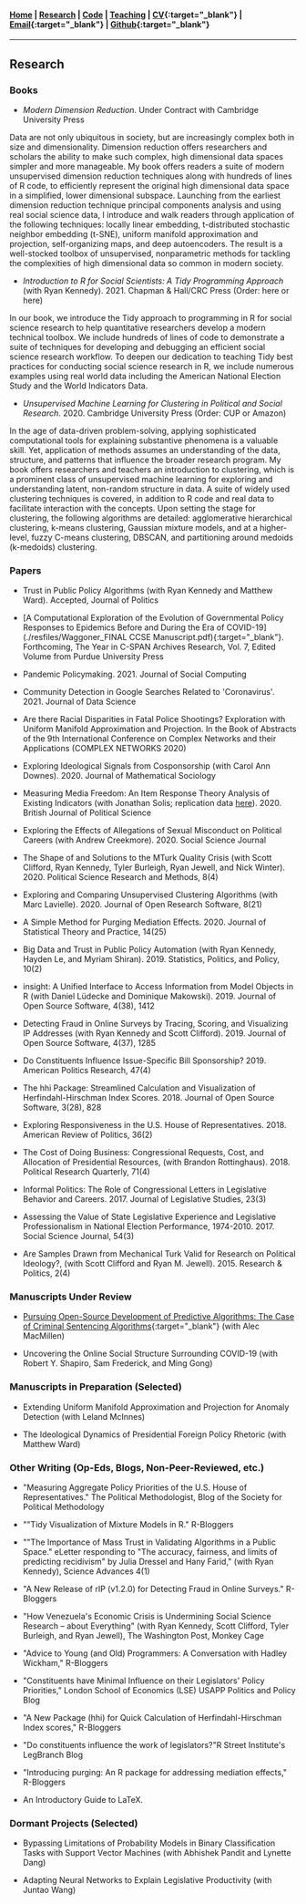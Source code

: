#### [Home](https://pdwaggoner.github.io) | [Research](/Research.md) | [Code](/Code.md) | [Teaching](/Teach.md) | [CV](https://www.dropbox.com/s/ikt228v5lmobro2/Philip%20Waggoner_CV.pdf?dl=0){:target="_blank"} | [Email](mailto:pdwaggoner@uchicago.edu){:target="_blank"} | [Github](https://github.com/pdwaggoner){:target="_blank"} 
___________

## Research

### Books

* *Modern Dimension Reduction*. Under Contract with Cambridge University Press

Data are not only ubiquitous in society, but are increasingly complex both in size and dimensionality. Dimension reduction offers researchers and scholars the ability to make such complex, high dimensional data spaces simpler and more manageable. My book offers readers a suite of modern unsupervised dimension reduction techniques along with hundreds of lines of R code, to efficiently represent the original high dimensional data space in a simplified, lower dimensional subspace. Launching from the earliest dimension reduction technique principal components analysis and using real social science data, I introduce and walk readers through application of the following techniques: locally linear embedding, t-distributed stochastic neighbor embedding (t-SNE), uniform manifold approximation and projection, self-organizing maps, and deep autoencoders. The result is a well-stocked toolbox of unsupervised, nonparametric methods for tackling the complexities of high dimensional data so common in modern society.


* *Introduction to R for Social Scientists: A Tidy Programming Approach* (with Ryan Kennedy). 2021. Chapman & Hall/CRC Press (Order: here or here)

In our book, we introduce the Tidy approach to programming in R for social science research to help quantitative researchers develop a modern technical toolbox. We include hundreds of lines of code to demonstrate a suite of techniques for developing and debugging an efficient social science research workflow. To deepen our dedication to teaching Tidy best practices for conducting social science research in R, we include numerous examples using real world data including the American National Election Study and the World Indicators Data.


* *Unsupervised Machine Learning for Clustering in Political and Social Research*. 2020. Cambridge University Press (Order: CUP or Amazon)

In the age of data-driven problem-solving, applying sophisticated computational tools for explaining substantive phenomena is a valuable skill. Yet, application of methods assumes an understanding of the data, structure, and patterns that influence the broader research program. My book offers researchers and teachers an introduction to clustering, which is a prominent class of unsupervised machine learning for exploring and understanding latent, non-random structure in data. A suite of widely used clustering techniques is covered, in addition to R code and real data to facilitate interaction with the concepts. Upon setting the stage for clustering, the following algorithms are detailed: agglomerative hierarchical clustering, k-means clustering, Gaussian mixture models, and at a higher-level, fuzzy C-means clustering, DBSCAN, and partitioning around medoids (k-medoids) clustering.


### Papers

* Trust in Public Policy Algorithms (with Ryan Kennedy and Matthew Ward). Accepted, Journal of Politics

* [A Computational Exploration of the Evolution of Governmental Policy Responses to Epidemics Before and During the Era of COVID-19](./resfiles/Waggoner_FINAL CCSE Manuscript.pdf){:target="_blank"}. Forthcoming, The Year in C-SPAN Archives Research, Vol. 7, Edited Volume from Purdue University Press

* Pandemic Policymaking. 2021. Journal of Social Computing

* Community Detection in Google Searches Related to 'Coronavirus'. 2021. Journal of Data Science

* Are there Racial Disparities in Fatal Police Shootings? Exploration with Uniform Manifold Approximation and Projection. In the Book of Abstracts of the 9th International Conference on Complex Networks and their Applications (COMPLEX NETWORKS 2020)

* Exploring Ideological Signals from Cosponsorship (with Carol Ann Downes). 2020. Journal of Mathematical Sociology

* Measuring Media Freedom: An Item Response Theory Analysis of Existing Indicators (with Jonathan Solis; replication data [here](./resfiles/MSFS-estimates_full-3x2000.csv)). 2020. British Journal of Political Science

* Exploring the Effects of Allegations of Sexual Misconduct on Political Careers (with Andrew Creekmore). 2020. Social Science Journal

* The Shape of and Solutions to the MTurk Quality Crisis (with Scott Clifford, Ryan Kennedy, Tyler Burleigh, Ryan Jewell, and Nick Winter). 2020. Political Science Research and Methods, 8(4)

* Exploring and Comparing Unsupervised Clustering Algorithms (with Marc Lavielle). 2020. Journal of Open Research Software, 8(21)

* A Simple Method for Purging Mediation Effects. 2020. Journal of Statistical Theory and Practice, 14(25)

* Big Data and Trust in Public Policy Automation (with Ryan Kennedy, Hayden Le, and Myriam Shiran). 2019. Statistics, Politics, and Policy, 10(2)

* insight: A Unified Interface to Access Information from Model Objects in R (with Daniel Lüdecke and Dominique Makowski). 2019. Journal of Open Source Software, 4(38), 1412

* Detecting Fraud in Online Surveys by Tracing, Scoring, and Visualizing IP Addresses (with Ryan Kennedy and Scott Clifford). 2019. Journal of Open Source Software, 4(37), 1285

* Do Constituents Influence Issue-Specific Bill Sponsorship? 2019. American Politics Research, 47(4)

* The hhi Package: Streamlined Calculation and Visualization of Herfindahl-Hirschman Index Scores. 2018. Journal of Open Source Software, 3(28), 828

* Exploring Responsiveness in the U.S. House of Representatives. 2018. American Review of Politics, 36(2)

* The Cost of Doing Business: Congressional Requests, Cost, and Allocation of Presidential Resources, (with Brandon Rottinghaus). 2018. Political Research Quarterly, 71(4)

* Informal Politics: The Role of Congressional Letters in Legislative Behavior and Careers. 2017. Journal of Legislative Studies, 23(3)

* Assessing the Value of State Legislative Experience and Legislative Professionalism in National Election Performance, 1974-2010. 2017. Social Science Journal, 54(3)

* Are Samples Drawn from Mechanical Turk Valid for Research on Political Ideology?, (with Scott Clifford and Ryan M. Jewell). 2015. Research & Politics, 2(4)

### Manuscripts Under Review

* [Pursuing Open-Source Development of Predictive Algorithms: The Case of Criminal Sentencing Algorithms](https://arxiv.org/abs/2011.06422){:target="_blank"} (with Alec MacMillen)

* Uncovering the Online Social Structure Surrounding COVID-19 (with Robert Y. Shapiro, Sam Frederick, and Ming Gong)

### Manuscripts in Preparation (Selected)

* Extending Uniform Manifold Approximation and Projection for Anomaly Detection (with Leland McInnes)

* The Ideological Dynamics of Presidential Foreign Policy Rhetoric (with Matthew Ward)

### Other Writing (Op-Eds, Blogs, Non-Peer-Reviewed, etc.)

* "Measuring Aggregate Policy Priorities of the U.S. House of Representatives." The Political Methodologist, Blog of the Society for Political Methodology

* ""Tidy Visualization of Mixture Models in R." R-Bloggers

* ""The Importance of Mass Trust in Validating Algorithms in a Public Space." eLetter responding to "The accuracy, fairness, and limits of predicting recidivism" by Julia Dressel and Hany Farid," (with Ryan Kennedy), Science Advances 4(1)

* "A New Release of rIP (v1.2.0) for Detecting Fraud in Online Surveys." R-Bloggers

* "How Venezuela's Economic Crisis is Undermining Social Science Research – about Everything" (with Ryan Kennedy, Scott Clifford, Tyler Burleigh, and Ryan Jewell), The Washington Post, Monkey Cage

* "Advice to Young (and Old) Programmers: A Conversation with Hadley Wickham," R-Bloggers

* "Constituents have Minimal Influence on their Legislators' Policy Priorities," London School of Economics (LSE) USAPP Politics and Policy Blog

* "A New Package (hhi) for Quick Calculation of Herfindahl-Hirschman Index scores," R-Bloggers

* "Do constituents influence the work of legislators?"R Street Institute's LegBranch Blog

* "Introducing purging: An R package for addressing mediation effects," R-Bloggers

* An Introductory Guide to LaTeX.

### Dormant Projects (Selected)

* Bypassing Limitations of Probability Models in Binary Classification Tasks with Support Vector Machines (with Abhishek Pandit and Lynette Dang)

* Adapting Neural Networks to Explain Legislative Productivity (with Juntao Wang)

